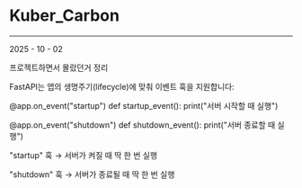 # Kuber_Carbon

-------------

2025 - 10 - 02 

프로젝트하면서 몰랐던거 정리


FastAPI는 앱의 생명주기(lifecycle)에 맞춰 이벤트 훅을 지원합니다:

@app.on_event("startup")
def startup_event():
    print("서버 시작할 때 실행")

@app.on_event("shutdown")
def shutdown_event():
    print("서버 종료할 때 실행")


"startup" 훅 → 서버가 켜질 때 딱 한 번 실행

"shutdown" 훅 → 서버가 종료될 때 딱 한 번 실행